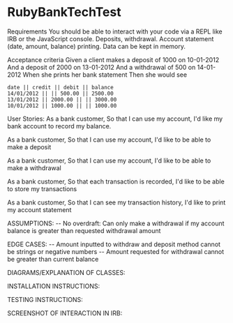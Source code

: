 # RubyBankTechTest

Requirements
You should be able to interact with your code via a REPL like IRB or the JavaScript console. 
Deposits, withdrawal.
Account statement (date, amount, balance) printing.
Data can be kept in memory.

Acceptance criteria
Given a client makes a deposit of 1000 on 10-01-2012
And a deposit of 2000 on 13-01-2012
And a withdrawal of 500 on 14-01-2012
When she prints her bank statement
Then she would see

```
date || credit || debit || balance
14/01/2012 || || 500.00 || 2500.00
13/01/2012 || 2000.00 || || 3000.00
10/01/2012 || 1000.00 || || 1000.00
```

User Stories: 
As a bank customer,
So that I can use my account,
I'd like my bank account to record my balance.

As a bank customer,
So that I can use my account,
I'd like to be able to make a deposit

As a bank customer,
So that I can use my account,
I'd like to be able to make a withdrawal

As a bank customer,
So that each transaction is recorded,
I'd like to be able to store my transactions

As a bank customer,
So that I can see my transaction history,
I'd like to print my account statement

ASSUMPTIONS:
-- No overdraft: Can only make a withdrawal if my account balance is greater than requested withdrawal amount

EDGE CASES: 
-- Amount inputted to withdraw and deposit method cannot be strings or negative numbers
-- Amount requested for withdrawal cannot be greater than current balance


DIAGRAMS/EXPLANATION OF CLASSES:

INSTALLATION INSTRUCTIONS:

TESTING INSTRUCTIONS:

SCREENSHOT OF INTERACTION IN IRB: